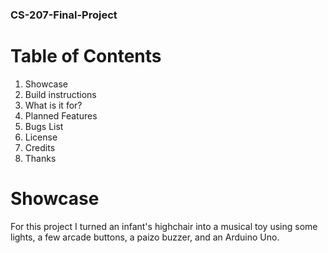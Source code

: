 ### CS-207-Final-Project  

# Table of Contents
1. Showcase  
2. Build instructions
3. What is it for?
4. Planned Features  
5. Bugs List
6. License
7. Credits
8. Thanks 

# Showcase 

For this project I turned an infant's highchair into a musical toy using some lights, a few arcade buttons, a paizo buzzer, and an Arduino Uno.  
